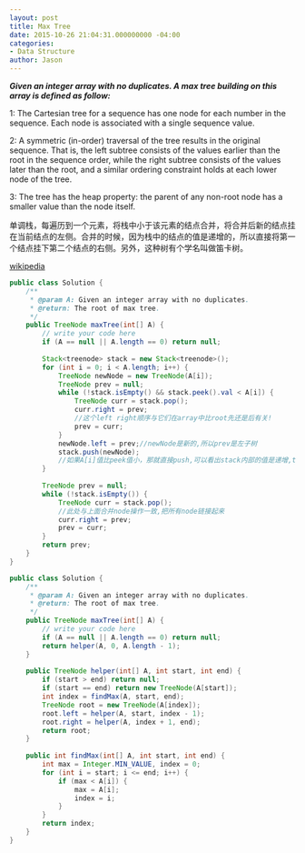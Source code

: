 ```yaml
---
layout: post
title: Max Tree
date: 2015-10-26 21:04:31.000000000 -04:00
categories:
- Data Structure
author: Jason
---
```

<p><strong><em>Given an integer array with no duplicates. A max tree building on this array is defined as follow:</em></strong></p>

1: The Cartesian tree for a sequence has one node for each number in the sequence. Each node is associated with a single sequence value.</p>
2: A symmetric (in-order) traversal of the tree results in the original sequence. That is, the left subtree consists of the values earlier than the root in the sequence order, while the right subtree consists of the values later than the root, and a similar ordering constraint holds at each lower node of the tree.</p>
3: The tree has the heap property: the parent of any non-root node has a smaller value than the node itself.</p>
单调栈，每遍历到一个元素，将栈中小于该元素的结点合并，将合并后新的结点挂在当前结点的左侧。合并的时候，因为栈中的结点的值是递增的，所以直接将第一个结点挂下第二个结点的右侧。另外，这种树有个学名叫做笛卡树。</p>
<a href="https://en.wikipedia.org/wiki/Cartesian_tree">wikipedia</a></p>

``` java
public class Solution {
    /**
     * @param A: Given an integer array with no duplicates.
     * @return: The root of max tree.
     */
    public TreeNode maxTree(int[] A) {
        // write your code here
        if (A == null || A.length == 0) return null;
        
        Stack<treenode> stack = new Stack<treenode>();
        for (int i = 0; i < A.length; i++) {
            TreeNode newNode = new TreeNode(A[i]);
            TreeNode prev = null;
            while (!stack.isEmpty() && stack.peek().val < A[i]) {
                TreeNode curr = stack.pop();
                curr.right = prev;
                //这个left right顺序与它们在array中比root先还是后有关!
                prev = curr;               
            }
            newNode.left = prev;//newNode是新的,所以prev是左子树
            stack.push(newNode);
            //如果A[i]值比peek值小，那就直接push,可以看出stack内部的值是递增,top的值最小,bottom的值最大，所以最后的root是bottom node
        }
        
        TreeNode prev = null;
        while (!stack.isEmpty()) {
            TreeNode curr = stack.pop();
            //此处与上面合并node操作一致,把所有node链接起来
            curr.right = prev;
            prev = curr;
        }
        return prev;
    }
}
```
``` java
public class Solution {
    /**
     * @param A: Given an integer array with no duplicates.
     * @return: The root of max tree.
     */
    public TreeNode maxTree(int[] A) {
        // write your code here
        if (A == null || A.length == 0) return null;
        return helper(A, 0, A.length - 1);
    }
    
    public TreeNode helper(int[] A, int start, int end) {
        if (start > end) return null;
        if (start == end) return new TreeNode(A[start]);
        int index = findMax(A, start, end);
        TreeNode root = new TreeNode(A[index]);
        root.left = helper(A, start, index - 1);
        root.right = helper(A, index + 1, end);
        return root;
    }
    
    public int findMax(int[] A, int start, int end) {
        int max = Integer.MIN_VALUE, index = 0;
        for (int i = start; i <= end; i++) {
            if (max < A[i]) {
                max = A[i];
                index = i;
            }
        }
        return index;
    }
}
```
